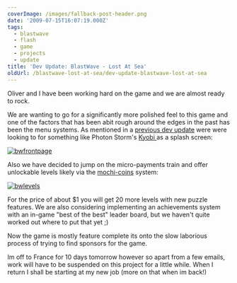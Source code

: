 ```yaml
---
coverImage: /images/fallback-post-header.png
date: '2009-07-15T16:07:19.000Z'
tags:
  - blastwave
  - flash
  - game
  - projects
  - update
title: 'Dev Update: BlastWave - Lost At Sea'
oldUrl: /blastwave-lost-at-sea/dev-update-blastwave-lost-at-sea
---
```


Oliver and I have been working hard on the game and we are almost ready to rock.

<!-- more -->

We are wanting to go for a significantly more polished feel to this game and one of the factors that has been abit rough around the edges in the past has been the menu systems. As mentioned in a [previous dev update](https://www.mikecann.co.uk/personal-project/the-next-one-blast-wave-2/) were were looking to for something like Photon Storm's [Kyobi ](https://www.photonstorm.com/archives/378/kyobi-is-now-live-on-gamejacket)as a splash screen:

[![bwfrontpage](/wp-content/uploads/2009/07/bwfrontpage.png "bwfrontpage")](/wp-content/uploads/2009/07/bwfrontpage.png)

Also we have decided to jump on the micro-payments train and offer unlockable levels likely via the [mochi-coins](https://www.techcrunch.com/2009/06/25/mochi-media-launching-payments-platform-for-flash-games-early-results-are-stunning/) system:

[![bwlevels](/wp-content/uploads/2009/07/bwlevels.png "bwlevels")](/wp-content/uploads/2009/07/bwlevels.png)

For the price of about \$1 you will get 20 more levels with new puzzle features. We are also considering implementing an achievements system with an in-game "best of the best" leader board, but we haven't quite worked out where to put that yet ;)

Now the game is mostly feature complete its onto the slow laborious process of trying to find sponsors for the game.

Im off to France for 10 days tomorrow however so apart from a few emails, work will have to be suspended on this project for a little while. When I return I shall be starting at my new job (more on that when im back!)
